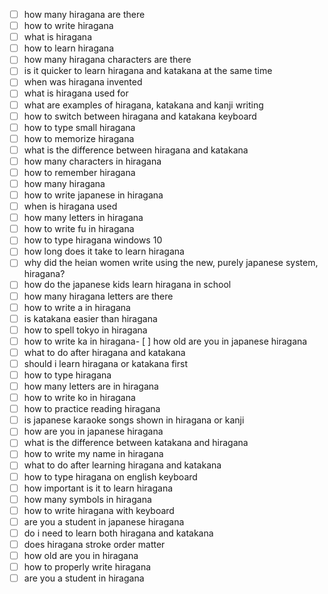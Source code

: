 - [ ] how many hiragana are there
- [ ] how to write hiragana
- [ ] what is hiragana
- [ ] how to learn hiragana
- [ ] how many hiragana characters are there
- [ ] is it quicker to learn hiragana and katakana at the same time
- [ ] when was hiragana invented
- [ ] what is hiragana used for
- [ ] what are examples of hiragana, katakana and kanji writing
- [ ] how to switch between hiragana and katakana keyboard
- [ ] how to type small hiragana
- [ ] how to memorize hiragana
- [ ] what is the difference between hiragana and katakana
- [ ] how many characters in hiragana
- [ ] how to remember hiragana
- [ ] how many hiragana
- [ ] how to write japanese in hiragana
- [ ] when is hiragana used
- [ ] how many letters in hiragana
- [ ] how to write fu in hiragana
- [ ] how to type hiragana windows 10
- [ ] how long does it take to learn hiragana
- [ ] why did the heian women write using the new, purely japanese system, hiragana?
- [ ] how do the japanese kids learn hiragana in school
- [ ] how many hiragana letters are there
- [ ] how to write a in hiragana
- [ ] is katakana easier than hiragana
- [ ] how to spell tokyo in hiragana
- [ ] how to write ka in hiragana- [ ] how old are you in japanese hiragana
- [ ] what to do after hiragana and katakana
- [ ] should i learn hiragana or katakana first
- [ ] how to type hiragana
- [ ] how many letters are in hiragana
- [ ] how to write ko in hiragana
- [ ] how to practice reading hiragana
- [ ] is japanese karaoke songs shown in hiragana or kanji
- [ ] how are you in japanese hiragana
- [ ] what is the difference between katakana and hiragana
- [ ] how to write my name in hiragana
- [ ] what to do after learning hiragana and katakana
- [ ] how to type hiragana on english keyboard
- [ ] how important is it to learn hiragana
- [ ] how many symbols in hiragana
- [ ] how to write hiragana with keyboard
- [ ] are you a student in japanese hiragana
- [ ] do i need to learn both hiragana and katakana
- [ ] does hiragana stroke order matter
- [ ] how old are you in hiragana
- [ ] how to properly write hiragana
- [ ] are you a student in hiragana